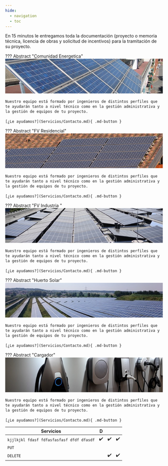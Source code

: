```yaml
---
hide:
  - navigation
  - toc
---
```


En 15 minutos le entregamos toda la  documentación (proyecto o memoria técnica, licencia de obras y solicitud de incentivos) para la tramitación de su proyecto.

??? Abstract "Comunidad Energetica"
    <img src="https://github.com/asolear/assets/blob/master/imgs/fvresidencial.jpg?raw=true" alt="." style="width: 100%; height: 111px; object-fit: cover;">


    Nuestro equipo está formado por ingenieros de distintos perfiles que te ayudarán tanto a nivel técnico como en la gestión administrativa y la gestión de equipos de tu proyecto.

    [¿Le ayudamos?](Servicios/Contacto.md){ .md-button }




??? Abstract "FV Residencial"
    <img src="https://github.com/asolear/assets/blob/master/imgs/casa.jpg?raw=true" alt="." style="width: 100%; height: 111px; object-fit: cover;">
    

    Nuestro equipo está formado por ingenieros de distintos perfiles que te ayudarán tanto a nivel técnico como en la gestión administrativa y la gestión de equipos de tu proyecto.

    [¿Le ayudamos?](Servicios/Contacto.md){ .md-button }



??? Abstract "FV Industria "
    <img src="https://github.com/asolear/assets/blob/master/imgs/industrial.jpg?raw=true" alt="." style="width: 100%; height: 111px; object-fit: cover;">
    

    Nuestro equipo está formado por ingenieros de distintos perfiles que te ayudarán tanto a nivel técnico como en la gestión administrativa y la gestión de equipos de tu proyecto.

    [¿Le ayudamos?](Servicios/Contacto.md){ .md-button }



??? Abstract "Huerto Solar"
    <img src="https://github.com/asolear/assets/blob/master/imgs/suelo.jpg?raw=true" alt="." style="width: 100%; height: 111px; object-fit: cover;">
    

    Nuestro equipo está formado por ingenieros de distintos perfiles que te ayudarán tanto a nivel técnico como en la gestión administrativa y la gestión de equipos de tu proyecto.

    [¿Le ayudamos?](Servicios/Contacto.md){ .md-button }



??? Abstract "Cargador" 
    <img src="https://github.com/asolear/assets/blob/master/imgs/cargador.jpg?raw=true" alt="." style="width: 100%; height: 111px; object-fit: cover;">
    

    Nuestro equipo está formado por ingenieros de distintos perfiles que te ayudarán tanto a nivel técnico como en la gestión administrativa y la gestión de equipos de tu proyecto.

    [¿Le ayudamos?](Servicios/Contacto.md){ .md-button }



        
<center>

| Servicios  |D| | | 
| ---------- |-|-|-|
| `kjjlkjkl fdasf fdfasfasfasf dfdf dfasdf` |✔️|✔️|✔️|
| `PUT`      | | | | 
| `DELETE`   | |✔️|✔️|


<style> 
body { 
  background-image: url('https://github.com/asolear/assets/blob/master/imgs/fondo3.jpg?raw=true'); 
  background-repeat: no-repeat; 
  background-attachment: fixed; /* background-size: cover; */ 
  background-size: 100% 100%;
   } 
</style> 

